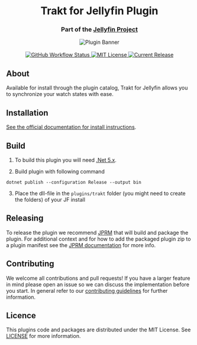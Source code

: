 <h1 align="center">Trakt for Jellyfin Plugin</h1>
<h3 align="center">Part of the <a href="https://jellyfin.media">Jellyfin Project</a></h3>

<p align="center">
<img alt="Plugin Banner" src="https://raw.githubusercontent.com/jellyfin/jellyfin-ux/master/plugins/SVG/jellyfin-plugin-trakt.svg?sanitize=true"/>
<br/>
<br/>
<a href="https://github.com/jellyfin/jellyfin-plugin-trakt/actions?query=workflow%3A%22Test+Build+Plugin%22">
<img alt="GitHub Workflow Status" src="https://img.shields.io/github/workflow/status/jellyfin/jellyfin-plugin-trakt/Test%20Build%20Plugin.svg">
</a>
<a href="https://github.com/jellyfin/jellyfin-plugin-trakt">
<img alt="MIT License" src="https://img.shields.io/github/license/jellyfin/jellyfin-plugin-trakt.svg"/>
</a>
<a href="https://github.com/jellyfin/jellyfin-plugin-trakt/releases">
<img alt="Current Release" src="https://img.shields.io/github/release/jellyfin/jellyfin-plugin-trakt.svg"/>
</a>
</p>

## About

Available for install through the plugin catalog, Trakt for Jellyfin allows you to synchronize your watch states with ease.

## Installation

[See the official documentation for install instructions](https://jellyfin.org/docs/general/server/plugins/index.html#installing).

## Build

1. To build this plugin you will need [.Net 5.x](https://dotnet.microsoft.com/download/dotnet/5.0).

2. Build plugin with following command
  ```
  dotnet publish --configuration Release --output bin
  ```

3. Place the dll-file in the `plugins/trakt` folder (you might need to create the folders) of your JF install

## Releasing

To release the plugin we recommend [JPRM](https://github.com/oddstr13/jellyfin-plugin-repository-manager) that will build and package the plugin.
For additional context and for how to add the packaged plugin zip to a plugin manifest see the [JPRM documentation](https://github.com/oddstr13/jellyfin-plugin-repository-manager) for more info.

## Contributing

We welcome all contributions and pull requests! If you have a larger feature in mind please open an issue so we can discuss the implementation before you start.
In general refer to our [contributing guidelines](https://github.com/jellyfin/.github/blob/master/CONTRIBUTING.md) for further information.

## Licence

This plugins code and packages are distributed under the MIT License. See [LICENSE](./LICENSE.md) for more information.
